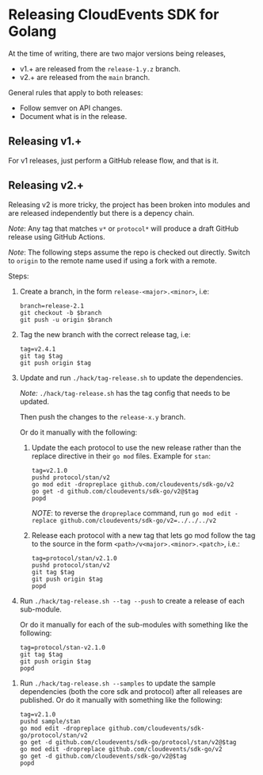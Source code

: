 # Releasing CloudEvents SDK for Golang

At the time of writing, there are two major versions being releases,

- v1.+ are released from the `release-1.y.z` branch.
- v2.+ are released from the `main` branch.

General rules that apply to both releases:

- Follow semver on API changes.
- Document what is in the release.

## Releasing v1.+

For v1 releases, just perform a GitHub release flow, and that is it.

## Releasing v2.+

Releasing v2 is more tricky, the project has been broken into modules and are
released independently but there is a depency chain.

_Note_: Any tag that matches `v*` or `protocol*` will produce a draft GitHub
release using GitHub Actions.

_Note_: The following steps assume the repo is checked out directly. Switch to
`origin` to the remote name used if using a fork with a remote.

Steps:

1. Create a branch, in the form `release-<major>.<minor>`, i.e:

   ```shell
   branch=release-2.1
   git checkout -b $branch
   git push -u origin $branch
   ```

1. Tag the new branch with the correct release tag, i.e:

   ```shell
   tag=v2.4.1
   git tag $tag
   git push origin $tag
   ```

1. Update and run `./hack/tag-release.sh` to update the dependencies.

   _Note:_ `./hack/tag-release.sh` has the tag config that needs to be updated.

   Then push the changes to the `release-x.y` branch.

   Or do it manually with the following:

   1. Update the each protocol to use the new release rather than the replace
      directive in their `go mod` files. Example for `stan`:

      ```shell
      tag=v2.1.0
      pushd protocol/stan/v2
      go mod edit -dropreplace github.com/cloudevents/sdk-go/v2
      go get -d github.com/cloudevents/sdk-go/v2@$tag
      popd
      ```

      _NOTE_: to reverse the `dropreplace` command, run
      `go mod edit -replace github.com/cloudevents/sdk-go/v2=../../../v2`

   1. Release each protocol with a new tag that lets go mod follow the tag to
      the source in the form `<path>/v<major>.<minor>.<patch>`, i.e.:

      ```shell
      tag=protocol/stan/v2.1.0
      pushd protocol/stan/v2
      git tag $tag
      git push origin $tag
      popd
      ```

1. Run `./hack/tag-release.sh --tag --push` to create a release of each
   sub-module.
   
   Or do it manually for each of the sub-modules with something like
   the following:

   ```shell
   tag=protocol/stan-v2.1.0
   git tag $tag
   git push origin $tag
   popd
   ```

1) Run `./hack/tag-release.sh --samples` to update the sample dependencies (both
   the core sdk and protocol) after all releases are published. Or do it manually
   with something like the following:

   ```shell
   tag=v2.1.0
   pushd sample/stan
   go mod edit -dropreplace github.com/cloudevents/sdk-go/protocol/stan/v2
   go get -d github.com/cloudevents/sdk-go/protocol/stan/v2@$tag
   go mod edit -dropreplace github.com/cloudevents/sdk-go/v2
   go get -d github.com/cloudevents/sdk-go/v2@$tag
   popd
   ```
